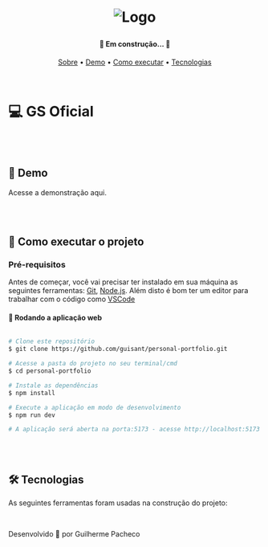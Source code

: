 <h1 align="center">
  
![Logo](https://github.com/guisant/personal-portfolio/assets/37338838/a82eccb7-376f-4246-990d-aa6c49a3424e)

</h1>

<h4 align="center"> 
	🚧  Em construção...  🚧
</h4>

<p align="center">
 <a href="#-shorts-summary">Sobre</a> •
 <a href="#-demo">Demo</a> •
 <a href="#-como-executar-o-projeto">Como executar</a> • 
 <a href="#-tecnologias">Tecnologias</a> 
</p>

<br>

# 💻 GS Oficial

<p></p>

<br><br>

## 🔗 Demo

Acesse a demonstração aqui.

<br><br>

## 🚀 Como executar o projeto

### Pré-requisitos

Antes de começar, você vai precisar ter instalado em sua máquina as seguintes ferramentas:
[Git](https://git-scm.com), [Node.js](https://nodejs.org/en/). 
Além disto é bom ter um editor para trabalhar com o código como [VSCode](https://code.visualstudio.com/)

#### 🧭 Rodando a aplicação web

```bash

# Clone este repositório
$ git clone https://github.com/guisant/personal-portfolio.git

# Acesse a pasta do projeto no seu terminal/cmd
$ cd personal-portfolio

# Instale as dependências
$ npm install

# Execute a aplicação em modo de desenvolvimento
$ npm run dev

# A aplicação será aberta na porta:5173 - acesse http://localhost:5173

```

<br><br>

## 🛠 Tecnologias

As seguintes ferramentas foram usadas na construção do projeto:

<br>

Desenvolvido :blue_heart: por Guilherme Pacheco
